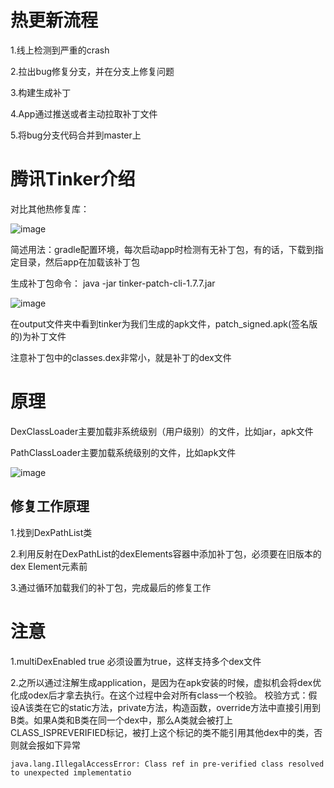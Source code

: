 # 热更新流程

1.线上检测到严重的crash

2.拉出bug修复分支，并在分支上修复问题

3.构建生成补丁

4.App通过推送或者主动拉取补丁文件

5.将bug分支代码合并到master上

# 腾讯Tinker介绍
对比其他热修复库：

![image](https://images2017.cnblogs.com/blog/967362/201710/967362-20171019165934131-408638073.png "")

简述用法：gradle配置环境，每次启动app时检测有无补丁包，有的话，下载到指定目录，然后app在加载该补丁包

生成补丁包命令：
java -jar  tinker-patch-cli-1.7.7.jar

![image](https://img-blog.csdn.net/20171224202058893 "")

在output文件夹中看到tinker为我们生成的apk文件，patch_signed.apk(签名版的)为补丁文件

注意补丁包中的classes.dex非常小，就是补丁的dex文件

# 原理
DexClassLoader主要加载非系统级别（用户级别）的文件，比如jar，apk文件

PathClassLoader主要加载系统级别的文件，比如apk文件

![image](https://img-blog.csdnimg.cn/20190517085622272.png "")

## 修复工作原理
1.找到DexPathList类

2.利用反射在DexPathList的dexElements容器中添加补丁包，必须要在旧版本的dex Element元素前

3.通过循环加载我们的补丁包，完成最后的修复工作

# 注意

1.multiDexEnabled true 必须设置为true，这样支持多个dex文件

2.之所以通过注解生成application，是因为在apk安装的时候，虚拟机会将dex优化成odex后才拿去执行。在这个过程中会对所有class一个校验。
校验方式：假设A该类在它的static方法，private方法，构造函数，override方法中直接引用到B类。如果A类和B类在同一个dex中，那么A类就会被打上CLASS_ISPREVERIFIED标记，被打上这个标记的类不能引用其他dex中的类，否则就会报如下异常
```
java.lang.IllegalAccessError: Class ref in pre-verified class resolved to unexpected implementatio
```